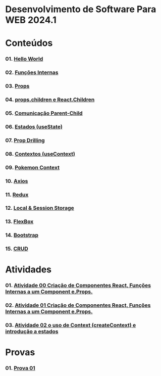# Desenvolvimento de Software Para WEB 2024.1
[](https://cdn-icons-png.flaticon.com/512/4882/4882524.png)
# Conteúdos
### 01. [Hello World](https://github.com/josiasdev/DESENVOLVIMENTO-DE-SOFTWARE-PARA-WEB-2024.1/tree/main/curso-react/src/components/01_HelloWorld)

### 02. [Funções Internas](https://github.com/josiasdev/DESENVOLVIMENTO-DE-SOFTWARE-PARA-WEB-2024.1/tree/main/curso-react/src/components/02_funcoesinternas)

### 03. [Props](https://github.com/josiasdev/DESENVOLVIMENTO-DE-SOFTWARE-PARA-WEB-2024.1/tree/main/curso-react/src/components/03_props)

### 04. [props.children e React.Children](https://github.com/josiasdev/DESENVOLVIMENTO-DE-SOFTWARE-PARA-WEB-2024.1/tree/main/curso-react/src/components/04Children)

### 05. [Comunicação Parent-Child](https://github.com/josiasdev/DESENVOLVIMENTO-DE-SOFTWARE-PARA-WEB-2024.1/tree/main/curso-react/src/components/05ComPaiFilho)

### 06. [Estados (useState)](https://github.com/josiasdev/DESENVOLVIMENTO-DE-SOFTWARE-PARA-WEB-2024.1/tree/main/curso-react/src/components/06Estados)

### 07. [Prop Drilling](https://github.com/josiasdev/DESENVOLVIMENTO-DE-SOFTWARE-PARA-WEB-2024.1/tree/main/curso-react/src/components/07PropDrilling)

### 08. [Contextos (useContext)](https://github.com/josiasdev/DESENVOLVIMENTO-DE-SOFTWARE-PARA-WEB-2024.1/tree/main/curso-react/src/components/08Context)

### 09. [Pokemon Context](https://github.com/josiasdev/DESENVOLVIMENTO-DE-SOFTWARE-PARA-WEB-2024.1/tree/main/curso-react/src/components/09PokemonContexto)

### 10. [Axios](https://github.com/josiasdev/DESENVOLVIMENTO-DE-SOFTWARE-PARA-WEB-2024.1/tree/main/curso-react/src/components/10Axios)

### 11. [Redux](https://github.com/josiasdev/DESENVOLVIMENTO-DE-SOFTWARE-PARA-WEB-2024.1/tree/main/curso-react/src/components/11Redux)

### 12. [Local & Session Storage](https://github.com/josiasdev/DESENVOLVIMENTO-DE-SOFTWARE-PARA-WEB-2024.1/tree/main/curso-react/src/components/12LocalSessionStorage)

### 13. [FlexBox](https://github.com/josiasdev/DESENVOLVIMENTO-DE-SOFTWARE-PARA-WEB-2024.1/tree/main/curso-react/src/components/13FlexBox)

### 14. [Bootstrap](https://github.com/josiasdev/DESENVOLVIMENTO-DE-SOFTWARE-PARA-WEB-2024.1/tree/main/curso-react/src/components/14Bootstrap)

### 15. [CRUD](https://github.com/josiasdev/DESENVOLVIMENTO-DE-SOFTWARE-PARA-WEB-2024.1/tree/main/curso-react/src/components/15CRUD)

# Atividades

### 01. [Atividade 00 Criação de Componentes React, Funções Internas a um Component e,Props.](https://github.com/josiasdev/DESENVOLVIMENTO-DE-SOFTWARE-PARA-WEB-2024.1/tree/main/curso-react/src/components/atividade00)

### 02. [Atividade 01 Criação de Componentes React, Funções Internas a um Component e,Props.](https://github.com/josiasdev/DESENVOLVIMENTO-DE-SOFTWARE-PARA-WEB-2024.1/tree/main/curso-react/src/components/atividade01)

### 03. [Atividade 02 o uso de Context (createContext) e introdução a estados](https://github.com/josiasdev/DESENVOLVIMENTO-DE-SOFTWARE-PARA-WEB-2024.1/tree/main/curso-react/src/components/atividade02)


# Provas

### 01. [Prova 01](https://github.com/josiasdev/DESENVOLVIMENTO-DE-SOFTWARE-PARA-WEB-2024.1/tree/main/curso-react/src/components/Prova01)